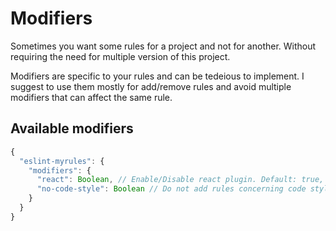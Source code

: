 # Modifiers
Sometimes you want some rules for a project and not for another.
Without requiring the need for multiple version of this project.

Modifiers are specific to your rules and can be tedeious to implement. I suggest to use them mostly for add/remove rules and avoid multiple modifiers that can affect the same rule.

## Available modifiers

```js
{
  "eslint-myrules": {
    "modifiers": {
      "react": Boolean, // Enable/Disable react plugin. Default: true,
      "no-code-style": Boolean // Do not add rules concerning code style. Default: false
    }
  }
}
```
